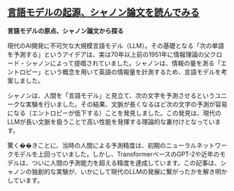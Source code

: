## [言語モデルの起源、シャノン論文を読んでみる](https://www.m3tech.blog/entry/shannon_language_model)

**言語モデルの原点、シャノン論文から探る**

現代のAI開発に不可欠な大規模言語モデル（LLM）。その基礎となる「次の単語を予測する」というアイデアは、実は70年以上前の1951年に情報理論の父クロード・シャノンによって提唱されていました。シャノンは、情報の量を測る「エントロピー」という概念を用いて英語の情報量を計測するため、言語モデルを考案しました。

シャノンは、人間を「言語モデル」と見立て、次の文字を予測させるというユニークな実験を行いました。その結果、文脈が長くなるほど次の文字の予測が容易になる（エントロピーが低下する）ことを発見しました。この発見は、現代のLLMが長い文脈を扱うことで高い性能を発揮する理論的な裏付けとなっています。

驚く��きことに、当時の人間による予測精度は、初期のニューラルネットワークモデルを上回っていました。しかし、TransformerベースのGPT-2や近年のモデルは、ついに人間の予測能力を超える精度を達成しています。この記事は、シャノンの独創的な実験が、いかにして現代のLLMの発展に繋がったかを解き明かしています。
